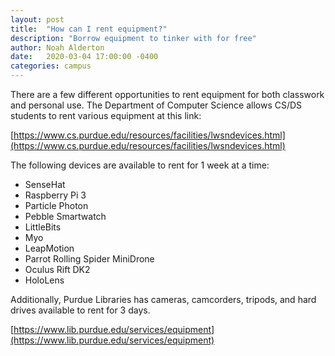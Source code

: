 ```yaml
---
layout: post
title:  "How can I rent equipment?"
description: "Borrow equipment to tinker with for free"
author: Noah Alderton
date:   2020-03-04 17:00:00 -0400
categories: campus
---
```


There are a few different opportunities to rent equipment for both classwork and personal use.  The Department of Computer Science allows CS/DS students to rent various equipment at this link:

[https://www.cs.purdue.edu/resources/facilities/lwsndevices.html](https://www.cs.purdue.edu/resources/facilities/lwsndevices.html)

The following devices are available to rent for 1 week at a time:

- SenseHat
- Raspberry Pi 3
- Particle Photon
- Pebble Smartwatch
- LittleBits
- Myo
- LeapMotion
- Parrot Rolling Spider MiniDrone
- Oculus Rift DK2
- HoloLens

Additionally, Purdue Libraries has cameras, camcorders, tripods, and hard drives available to rent for 3 days.

[https://www.lib.purdue.edu/services/equipment](https://www.lib.purdue.edu/services/equipment)